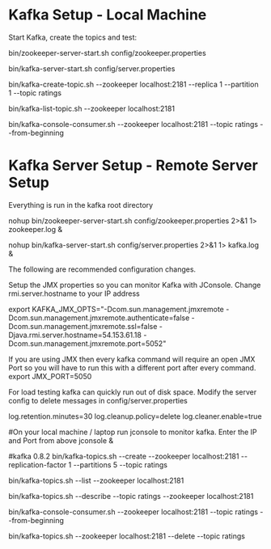 Kafka Setup - Local Machine
==============================

Start Kafka, create the topics and test:

bin/zookeeper-server-start.sh config/zookeeper.properties

bin/kafka-server-start.sh config/server.properties

bin/kafka-create-topic.sh --zookeeper localhost:2181 --replica 1 --partition 1 --topic ratings

bin/kafka-list-topic.sh --zookeeper localhost:2181

bin/kafka-console-consumer.sh --zookeeper localhost:2181 --topic ratings --from-beginning

Kafka Server Setup - Remote Server Setup
===================================

Everything is run in the kafka root directory

nohup bin/zookeeper-server-start.sh config/zookeeper.properties  2>&1 1> zookeeper.log &

nohup bin/kafka-server-start.sh config/server.properties 2>&1 1> kafka.log &

The following are recommended configuration changes.

Setup the JMX properties so you can monitor Kafka with JConsole.  Change rmi.server.hostname to your IP address

export KAFKA_JMX_OPTS="-Dcom.sun.management.jmxremote -Dcom.sun.management.jmxremote.authenticate=false  -Dcom.sun.management.jmxremote.ssl=false -Djava.rmi.server.hostname=54.153.61.18 -Dcom.sun.management.jmxremote.port=5052"

If you are using JMX then every kafka command will require an open JMX Port so you will have to run this with a different port after every command.
export JMX_PORT=5050

For load testing kafka can quickly run out of disk space.  Modify the server config to delete messages in config/server.properties

log.retention.minutes=30
log.cleanup.policy=delete
log.cleaner.enable=true


#On your local machine / laptop run jconsole to monitor kafka.  Enter the IP and Port from above
jconsole &


#kafka 0.8.2
bin/kafka-topics.sh --create --zookeeper localhost:2181 --replication-factor 1 --partitions 5 --topic ratings

bin/kafka-topics.sh --list --zookeeper localhost:2181

bin/kafka-topics.sh --describe --topic ratings --zookeeper localhost:2181

bin/kafka-console-consumer.sh --zookeeper localhost:2181 --topic ratings --from-beginning


bin/kafka-topics.sh --zookeeper localhost:2181 --delete --topic ratings
